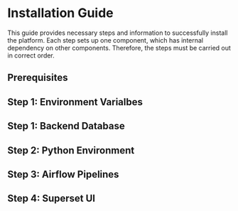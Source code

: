 # Installation Guide

This guide provides necessary steps and information to successfully install the platform. Each step sets up one component, which has internal dependency on other components. Therefore, the steps must be carried out in correct order.

## Prerequisites

## Step 1: Environment Varialbes

## Step 1: Backend Database

## Step 2: Python Environment

## Step 3: Airflow Pipelines

## Step 4: Superset UI